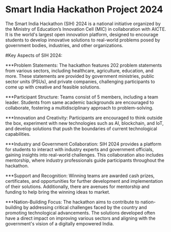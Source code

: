 # Smart India Hackathon Project 2024

The Smart India Hackathon (SIH) 2024 is a national initiative organized by the Ministry of Education’s Innovation Cell (MIC) in collaboration with AICTE. It is the world's largest open innovation platform, designed to encourage students to develop innovative solutions to real-world problems posed by government bodies, industries, and other organizations.

#Key Aspects of SIH 2024:

***Problem Statements: The hackathon features 202 problem statements from various sectors, including healthcare, agriculture, education, and more. These statements are provided by government ministries, public sector units (PSUs), and private companies, challenging participants to come up with creative and feasible solutions.

***Participant Structure: Teams consist of 5 members, including a team leader. Students from same academic backgrounds are encouraged to collaborate, fostering a multidisciplinary approach to problem-solving.

***Innovation and Creativity: Participants are encouraged to think outside the box, experiment with new technologies such as AI, blockchain, and IoT, and develop solutions that push the boundaries of current technological capabilities.

***Industry and Government Collaboration: SIH 2024 provides a platform for students to interact with industry experts and government officials, gaining insights into real-world challenges. This collaboration also includes mentorship, where industry professionals guide participants throughout the hackathon.

***Support and Recognition: Winning teams are awarded cash prizes, certificates, and opportunities for further development and implementation of their solutions. Additionally, there are avenues for mentorship and funding to help bring the winning ideas to market.

***Nation-Building Focus: The hackathon aims to contribute to nation-building by addressing critical challenges faced by the country and promoting technological advancements. The solutions developed often have a direct impact on improving various sectors and aligning with the government's vision of a digitally empowered India.